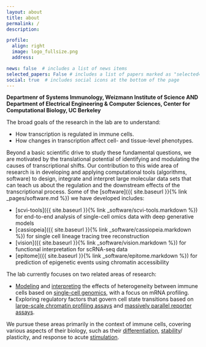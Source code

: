 ```yaml
---
layout: about
title: about
permalink: /
description:

profile:
  align: right
  image: logo_fullsize.png
  address:

news: false  # includes a list of news items
selected_papers: False # includes a list of papers marked as "selected={true}"
social: true  # includes social icons at the bottom of the page
---
```



**Departmenr of Systems Immunology, Weizmann Institute of Science AND Department of Electrical Engineering & Computer Sciences, Center for Computational Biology, UC Berkeley**

<!-- <img align="right" height="225px" src="assets/img/logo_fullsize.png"> -->

The broad goals of the research in the lab are to understand:

- How transcription is regulated in immune cells.
- How changes in transcription affect cell- and tissue-level phenotypes.

Beyond a basic scientific drive to study these fundamental questions, we are motivated by the translational potential of identifying and modulating the causes of transcriptional shifts. Our contribution to this wide area of research is in developing and applying computational tools (algorithms, software) to design, integrate and interpret large molecular data sets that can teach us about the regulation and the downstream effects of the transcriptional process. Some of the [software]({{ site.baseurl }}{% link _pages/software.md %}) we have developed includes:

- [scvi-tools]({{ site.baseurl }}{% link _software/scvi-tools.markdown %}) for end-to-end analysis of single-cell omics data with deep generative models
- [cassiopeia]({{ site.baseurl }}{% link _software/cassiopeia.markdown %}) for single cell lineage tracing tree reconstruction
- [vision]({{ site.baseurl }}{% link _software/vision.markdown %}) for functional interpretation for scRNA-seq data
- [epitome]({{ site.baseurl }}{% link _software/epitome.markdown %}) for prediction of epigenetic events using chromatin accessibility

The lab currently focuses on two related areas of research:

- [Modeling](https://www.nature.com/articles/s41592-018-0229-2) and [interpreting](https://nature-research-under-consideration.nature.com/users/37265-nature-communications/posts/48921-integrated-single-cell-analysis-of-blood-and-cerebrospinal-fluid-leukocytes-in-multiple-sclerosis) the effects of heterogeneity between immune cells based on [single-cell genomics](https://www.nature.com/articles/nbt.3711), with a focus on mRNA profiling.
- Exploring regulatory factors that govern cell state transitions based on [large-scale chromatin profiling assays](https://www.ncbi.nlm.nih.gov/pubmed/27789799) and [massively parallel reporter assays](https://www.cell.com/cell-stem-cell/pdfExtended/S1934-5909(19)30421-7).

We pursue these areas primarily in the context of immune cells, covering various aspects of their biology, such as their [differentiation](http://www.nature.com/nature/journal/v496/n7446/full/nature11981.html), [stability](http://www.nature.com/nature/journal/vaop/ncurrent/full/nature11984.html)/ plasticity, and response to acute [stimulation](http://www.cell.com/molecular-cell/retrieve/pii/S1097276512006570).


<!-- The lab is part of the Department of Electrical Engineering & Computer Sciences and the Center for Computational Biology at UC Berkeley. -->


<!-- Write your biography here. Tell the world about yourself. Link to your favorite [subreddit](http://reddit.com){:target="\_blank"}. You can put a picture in, too. The code is already in, just name your picture `prof_pic.jpg` and put it in the `img/` folder.

Put your address / P.O. box / other info right below your picture. You can also disable any these elements by editing `profile` property of the YAML header of your `_pages/about.md`. Edit `_bibliography/papers.bib` and Jekyll will render your [publications page](/al-folio/publications/) automatically.

Link to your social media connections, too. This theme is set up to use [Font Awesome icons](http://fortawesome.github.io/Font-Awesome/){:target="\_blank"} and [Academicons](https://jpswalsh.github.io/academicons/){:target="\_blank"}, like the ones below. Add your Facebook, Twitter, LinkedIn, Google Scholar, or just disable all of them. -->
